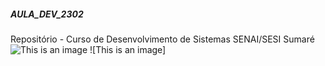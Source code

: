 ##### AULA_DEV_2302

Repositório - Curso de Desenvolvimento de Sistemas SENAI/SESI Sumaré
![This is an image](https://pbs.twimg.com/media/Fos4fiOWYAIkATP?format=jpg&name=small)
![This is an image]
